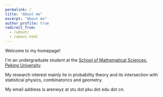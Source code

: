 ```yaml
---
permalink: /
title: "About me"
excerpt: "About me"
author_profile: true
redirect_from: 
  - /about/
  - /about.html
---
```


Welcome to my homepage! 

I'm an undergraduate student at the [School of Mathematical Sciences, Peking University](https://www.math.pku.edu.cn/).

My research interest mainly lie in probability theory and its intersection with statistical physics, combinatorics and geometry.

My email address is arenwyz at stu dot pku dot edu dot cn.
